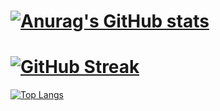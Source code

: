 
# [![Anurag's GitHub stats](https://github-readme-stats.vercel.app/api?username=ethan-r-gallup&count_private=true)](https://github.com/anuraghazra/github-readme-stats)
# [![GitHub Streak](https://github-readme-streak-stats.herokuapp.com/?user=ethan-r-gallup)](https://git.io/streak-stats)
[![Top Langs](https://github-readme-stats.vercel.app/api/top-langs/?username=ethan-r-gallup&hide=jupyter%20notebook&langs_count=6&layout=compact&card_width=445)](https://github.com/anuraghazra/github-readme-stats)

